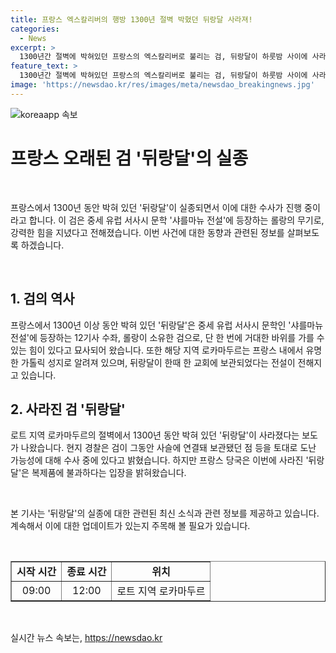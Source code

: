 ```yaml
---
title: 프랑스 엑스칼리버의 행방 1300년 절벽 박혔던 뒤랑달 사라져!
categories:
  - News
excerpt: >
  1300년간 절벽에 박혀있던 프랑스의 엑스칼리버로 불리는 검, 뒤랑달이 하룻밤 사이에 사라졌다. 이 검은 중세 유럽 서사시 문학 샤를마뉴 전설에 등장하는 롤랑이 지닌 검으로, 거대한 바위를 가를 정도의 힘을 지닌 무기로 묘사되었다. 로카마두르 지역에서 유명한 가톨릭 성지로 알려져 있으며, 이 지역에는 뒤랑달이 한 교회에 보관되었다는 전설이 전해지고 있다. 현지 경찰은 검이 도난될 가능성을 조사 중이며, 프랑스 당국은 뒤랑달은 단순히 복제품에 불과하다고 밝혀왔다.
feature_text: >
  1300년간 절벽에 박혀있던 프랑스의 엑스칼리버로 불리는 검, 뒤랑달이 하룻밤 사이에 사라졌다. 이 검은 중세 유럽 서사시 문학 샤를마뉴 전설에 등장하는 롤랑이 지닌 검으로, 거대한 바위를 가를 정도의 힘을 지닌 무기로 묘사되었다. 로카마두르 지역에서 유명한 가톨릭 성지로 알려져 있으며, 이 지역에는 뒤랑달이 한 교회에 보관되었다는 전설이 전해지고 있다. 현지 경찰은 검이 도난될 가능성을 조사 중이며, 프랑스 당국은 뒤랑달은 단순히 복제품에 불과하다고 밝혀왔다.
image: 'https://newsdao.kr/res/images/meta/newsdao_breakingnews.jpg'
---
```


<p><img src="https://newsdao.kr/res/images/meta/newsdao_breakingnews.jpg" alt="koreaapp 속보" /></p>

<h1>프랑스 오래된 검 '뒤랑달'의 실종</h1>

<p data-ke-size="size16">&nbsp;</p>

<p>프랑스에서 1300년 동안 박혀 있던 '뒤랑달'이 실종되면서 이에 대한 수사가 진행 중이라고 합니다. 이 검은 중세 유럽 서사시 문학 '샤를마뉴 전설'에 등장하는 롤랑의 무기로, 강력한 힘을 지녔다고 전해졌습니다. 이번 사건에 대한 동향과 관련된 정보를 살펴보도록 하겠습니다.</p>

<p data-ke-size="size16">&nbsp;</p>

<h2>1. 검의 역사</h2>

<p>프랑스에서 1300년 이상 동안 박혀 있던 '뒤랑달'은 중세 유럽 서사시 문학인 '샤를마뉴 전설'에 등장하는 12기사 수좌, 롤랑이 소유한 검으로, 단 한 번에 거대한 바위를 가를 수 있는 힘이 있다고 묘사되어 왔습니다. 또한 해당 지역 로카마두르는 프랑스 내에서 유명한 가톨릭 성지로 알려져 있으며, 뒤랑달이 한때 한 교회에 보관되었다는 전설이 전해지고 있습니다.</p>

<h2>2. 사라진 검 '뒤랑달'</h2>

<p>로트 지역 로카마두르의 절벽에서 1300년 동안 박혀 있던 '뒤랑달'이 사라졌다는 보도가 나왔습니다. 현지 경찰은 검이 그동안 사슬에 연결돼 보관됐던 점 등을 토대로 도난 가능성에 대해 수사 중에 있다고 밝혔습니다. 하지만 프랑스 당국은 이번에 사라진 '뒤랑달'은 복제품에 불과하다는 입장을 밝혀왔습니다.</p>

<p data-ke-size="size16">&nbsp;</p>

<p>본 기사는 '뒤랑달'의 실종에 대한 관련된 최신 소식과 관련 정보를 제공하고 있습니다. 계속해서 이에 대한 업데이트가 있는지 주목해 볼 필요가 있습니다.</p>

<p data-ke-size="size16">&nbsp;</p>

<table style="width: 100%;" border="1">
<tbody>
<tr>
<td style="text-align: center; height: 17px;"><b>시작 시간</b></td>
<td style="text-align: center; height: 17px;"><b>종료 시간</b></td>
<td style="text-align: center; height: 17px;"><b>위치</b></td>
</tr>
<tr>
<td style="text-align: center;">09:00</td>
<td style="text-align: center;">12:00</td>
<td style="text-align: center;">로트 지역 로카마두르</td>
</tr>
</tbody>
</table>

<p data-ke-size="size16">&nbsp;</p>
실시간 뉴스 속보는, <a href="https://newsdao.kr" rel="dofollow">https://newsdao.kr</a>


